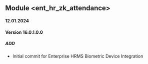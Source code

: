 ## Module <ent_hr_zk_attendance>

#### 12.01.2024
#### Version 16.0.1.0.0
##### ADD
- Initial commit for Enterprise HRMS Biometric Device Integration
